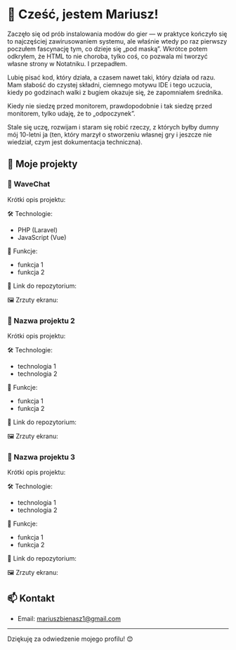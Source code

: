 # 👋 Cześć, jestem Mariusz!

Zaczęło się od prób instalowania modów do gier — w praktyce kończyło się to najczęściej zawirusowaniem systemu, ale właśnie wtedy po raz pierwszy poczułem fascynację tym, co dzieje się „pod maską”. Wkrótce potem odkryłem, że HTML to nie choroba, tylko coś, co pozwala mi tworzyć własne strony w Notatniku. I przepadłem.

Lubię pisać kod, który działa, a czasem nawet taki, który działa od razu. Mam słabość do czystej składni, ciemnego motywu IDE i tego uczucia, kiedy po godzinach walki z bugiem okazuje się, że zapomniałem średnika.

Kiedy nie siedzę przed monitorem, prawdopodobnie i tak siedzę przed monitorem, tylko udaję, że to „odpoczynek”.

Stale się uczę, rozwijam i staram się robić rzeczy, z których byłby dumny mój 10-letni ja (ten, który marzył o stworzeniu własnej gry i jeszcze nie wiedział, czym jest dokumentacja techniczna).

## 🚀 Moje projekty

### 📌 WaveChat
Krótki opis projektu:

🛠️ Technologie:
- PHP (Laravel)
- JavaScript (Vue)
  
📎 Funkcje:
- funkcja 1
- funkcja 2
  
🔗 Link do repozytorium:

🖼️ Zrzuty ekranu:

### 📌 Nazwa projektu 2
Krótki opis projektu:

🛠️ Technologie:
- technologia 1
- technologia 2
  
📎 Funkcje:
- funkcja 1
- funkcja 2
  
🔗 Link do repozytorium:

🖼️ Zrzuty ekranu:

### 📌 Nazwa projektu 3
Krótki opis projektu:

🛠️ Technologie:
- technologia 1
- technologia 2
  
📎 Funkcje:
- funkcja 1
- funkcja 2
  
🔗 Link do repozytorium:

🖼️ Zrzuty ekranu:

## 📫 Kontakt

- Email: mariuszbienasz1@gmail.com

---

Dziękuję za odwiedzenie mojego profilu! 😊
